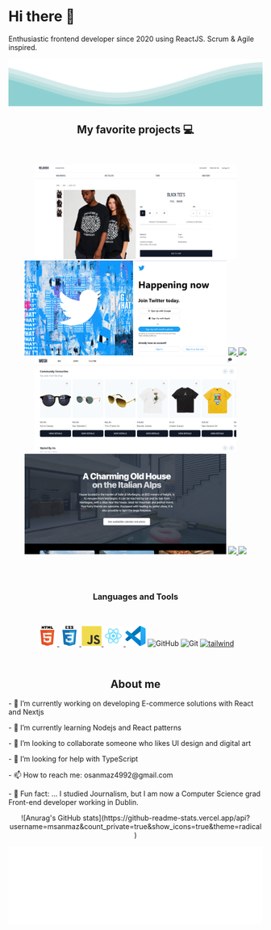 


<h1>Hi there 👋</h1>
<p>
Enthusiastic frontend developer since 2020 using ReactJS. Scrum & Agile inspired.


</p>




<img src="./wave.svg">



<h2 align="center">My favorite projects 💻</h2>
<br />

<p align="center">
  <img width="400" src="/relavouxprpducts.PNG" />
    <img width="400" src="/twitterclone.PNG" />
 <a href="https://github.com/msanmaz/relavoux">
  <img align="" src="https://github-readme-stats.vercel.app/api/pin/?username=msanmaz&repo=relavoux&theme=tokyonight" />
</a>
  <a href="https://github.com/msanmaz/prisma-exp">
  <img align="" src="https://github-readme-stats.vercel.app/api/pin/?username=msanmaz&repo=prisma-exp&theme=tokyonight" />
</a>
  <img width="400" src="/mosh-landing1.1.PNG" />
    <img width="400" src="/rental-apt.png" />

  <a href="https://github.com/msanmaz/mosh">
  <img align="" src="https://github-readme-stats.vercel.app/api/pin/?username=msanmaz&repo=mosh&theme=tokyonight" />
</a>
<a href="https://github.com/msanmaz/rental-apt">
  <img align="" src="https://github-readme-stats.vercel.app/api/pin/?username=msanmaz&repo=rental-apt&theme=tokyonight" />
</a>
</p>

<br />
<br />
<p>
<h3 align="center"> Languages and Tools</h3>
</p>
<br />
<p align="center">
<a href="https://www.w3.org/html/" target="_blank"> <img src="https://raw.githubusercontent.com/devicons/devicon/master/icons/html5/html5-original-wordmark.svg" alt="html5" width="40" height="40"/> </a>
<a href="https://www.w3schools.com/css/" target="_blank"> <img src="https://raw.githubusercontent.com/devicons/devicon/master/icons/css3/css3-original-wordmark.svg" alt="css3" width="40" height="40"/> </a>
<a href="https://developer.mozilla.org/en-US/docs/Web/JavaScript" target="_blank"> <img src="https://raw.githubusercontent.com/devicons/devicon/master/icons/javascript/javascript-original.svg" alt="javascript" width="40" height="40"/> </a>
<a href="https://reactjs.org/" target="_blank"> <img src="https://raw.githubusercontent.com/github/explore/80688e429a7d4ef2fca1e82350fe8e3517d3494d/topics/react/react.png" alt="react" width="40" height="40"/> </a>
<img alt="Visual Studio Code" width="40px" src="https://raw.githubusercontent.com/github/explore/80688e429a7d4ef2fca1e82350fe8e3517d3494d/topics/visual-studio-code/visual-studio-code.png" />
<img alt="GitHub" width="40px" src="https://docs.google.com/uc?export=download&id=1fkb6h66GdyddiOlDGXZecngQQoFs9yV0" />
<img alt="Git" width="40px" src="https://raw.githubusercontent.com/jmnote/z-icons/master/svg/git.svg" />
<a href="https://tailwindcss.com/" target="_blank"> <img src="https://www.vectorlogo.zone/logos/tailwindcss/tailwindcss-icon.svg" alt="tailwind" width="40" height="40"/> </a>
   </p>
<br />








<h2 align="center"> About me</h2>

<p>- 🔭 I’m currently working on developing E-commerce solutions with React and Nextjs</p>
<p>- 🌱 I’m currently learning Nodejs and React patterns</p>
<p>- 👯 I’m looking to collaborate someone who likes UI design and digital art</p>
<p>- 🤔 I’m looking for help with TypeScript</p>
<p>- 📫 How to reach me: osanmaz4992@gmail.com</p>
<p>- 👻 Fun fact: ... I studied Journalism, but I am now a Computer Science grad Front-end developer working in Dublin.</p>


<p align="center">
![Anurag's GitHub stats](https://github-readme-stats.vercel.app/api?username=msanmaz&count_private=true&show_icons=true&theme=radical)

</p>





<img src='./tags.svg'/>


